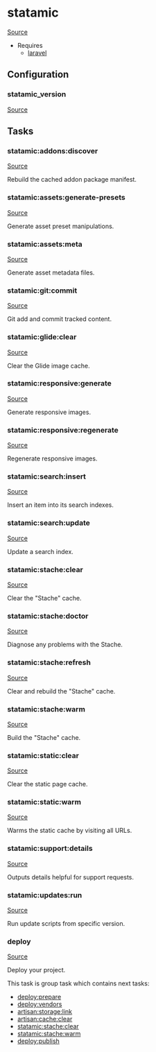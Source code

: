 <!-- DO NOT EDIT THIS FILE! -->
<!-- Instead edit recipe/statamic.php -->
<!-- Then run bin/docgen -->

# statamic

[Source](/recipe/statamic.php)

* Requires
  * [laravel](/docs/recipe/laravel.md)

## Configuration
### statamic_version
[Source](https://github.com/deployphp/deployer/blob/master/recipe/statamic.php#L15)






## Tasks

### statamic:addons:discover
[Source](https://github.com/deployphp/deployer/blob/master/recipe/statamic.php#L26)

Rebuild the cached addon package manifest.




### statamic:assets:generate-presets
[Source](https://github.com/deployphp/deployer/blob/master/recipe/statamic.php#L33)

Generate asset preset manipulations.




### statamic:assets:meta
[Source](https://github.com/deployphp/deployer/blob/master/recipe/statamic.php#L36)

Generate asset metadata files.




### statamic:git:commit
[Source](https://github.com/deployphp/deployer/blob/master/recipe/statamic.php#L43)

Git add and commit tracked content.




### statamic:glide:clear
[Source](https://github.com/deployphp/deployer/blob/master/recipe/statamic.php#L50)

Clear the Glide image cache.




### statamic:responsive:generate
[Source](https://github.com/deployphp/deployer/blob/master/recipe/statamic.php#L57)

Generate responsive images.




### statamic:responsive:regenerate
[Source](https://github.com/deployphp/deployer/blob/master/recipe/statamic.php#L60)

Regenerate responsive images.




### statamic:search:insert
[Source](https://github.com/deployphp/deployer/blob/master/recipe/statamic.php#L67)

Insert an item into its search indexes.




### statamic:search:update
[Source](https://github.com/deployphp/deployer/blob/master/recipe/statamic.php#L70)

Update a search index.




### statamic:stache:clear
[Source](https://github.com/deployphp/deployer/blob/master/recipe/statamic.php#L77)

Clear the "Stache" cache.




### statamic:stache:doctor
[Source](https://github.com/deployphp/deployer/blob/master/recipe/statamic.php#L80)

Diagnose any problems with the Stache.




### statamic:stache:refresh
[Source](https://github.com/deployphp/deployer/blob/master/recipe/statamic.php#L83)

Clear and rebuild the "Stache" cache.




### statamic:stache:warm
[Source](https://github.com/deployphp/deployer/blob/master/recipe/statamic.php#L86)

Build the "Stache" cache.




### statamic:static:clear
[Source](https://github.com/deployphp/deployer/blob/master/recipe/statamic.php#L93)

Clear the static page cache.




### statamic:static:warm
[Source](https://github.com/deployphp/deployer/blob/master/recipe/statamic.php#L96)

Warms the static cache by visiting all URLs.




### statamic:support:details
[Source](https://github.com/deployphp/deployer/blob/master/recipe/statamic.php#L103)

Outputs details helpful for support requests.




### statamic:updates:run
[Source](https://github.com/deployphp/deployer/blob/master/recipe/statamic.php#L110)

Run update scripts from specific version.




### deploy
[Source](https://github.com/deployphp/deployer/blob/master/recipe/statamic.php#L118)

Deploy your project.




This task is group task which contains next tasks:
* [deploy:prepare](/docs/recipe/common.md#deployprepare)
* [deploy:vendors](/docs/recipe/deploy/vendors.md#deployvendors)
* [artisan:storage:link](/docs/recipe/laravel.md#artisanstoragelink)
* [artisan:cache:clear](/docs/recipe/laravel.md#artisancacheclear)
* [statamic:stache:clear](/docs/recipe/statamic.md#statamicstacheclear)
* [statamic:stache:warm](/docs/recipe/statamic.md#statamicstachewarm)
* [deploy:publish](/docs/recipe/common.md#deploypublish)


